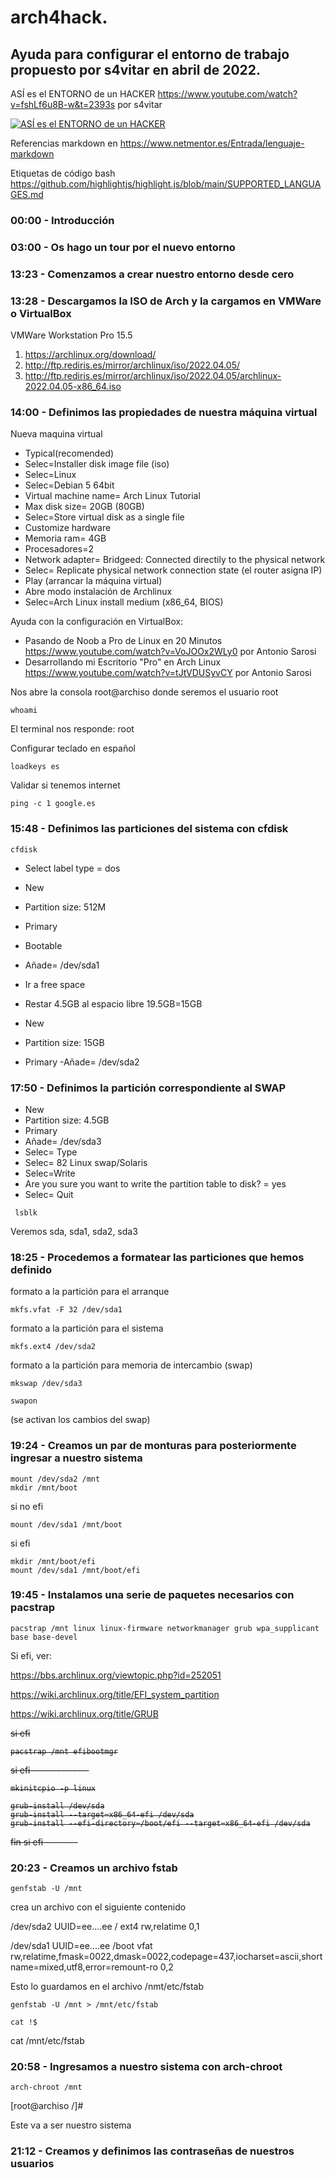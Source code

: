 # arch4hack. 
## Ayuda para configurar el entorno de trabajo propuesto por s4vitar en abril de 2022. 


ASÍ es el ENTORNO de un HACKER https://www.youtube.com/watch?v=fshLf6u8B-w&t=2393s por s4vitar 

[![ASÍ es el ENTORNO de un HACKER](http://img.youtube.com/vi/fshLf6u8B-w/0.jpg)](http://www.youtube.com/watch?v=fshLf6u8B-w "ASÍ es el ENTORNO de un HACKER")

Referencias markdown en https://www.netmentor.es/Entrada/lenguaje-markdown 

Etiquetas de código bash https://github.com/highlightjs/highlight.js/blob/main/SUPPORTED_LANGUAGES.md

### 00:00 - Introducción 

### 03:00 - Os hago un tour por el nuevo entorno

### 13:23 - Comenzamos a crear nuestro entorno desde cero

### 13:28 - Descargamos la ISO de Arch y la cargamos en VMWare o VirtualBox

VMWare Workstation Pro 15.5

1. https://archlinux.org/download/
2. http://ftp.rediris.es/mirror/archlinux/iso/2022.04.05/
3. http://ftp.rediris.es/mirror/archlinux/iso/2022.04.05/archlinux-2022.04.05-x86_64.iso

### 14:00 - Definimos las propiedades de nuestra máquina virtual
Nueva maquina virtual
- Typical(recomended)
- Selec=Installer disk image file (iso)
- Selec=Linux
- Selec=Debian 5 64bit
- Virtual machine name= Arch Linux Tutorial
- Max disk size= 20GB (80GB)
- Selec=Store virtual disk as a single file
- Customize hardware 
- Memoria ram= 4GB
- Procesadores=2
- Network adapter= Bridgeed: Connected directily to the physical network
- Selec= Replicate physical network connection state (el router asigna IP)
- Play (arrancar la máquina virtual)
- Abre modo instalación de Archlinux
- Selec=Arch Linux install medium (x86_64, BIOS)

Ayuda con la configuración en VirtualBox:
- Pasando de Noob a Pro de Linux en 20 Minutos https://www.youtube.com/watch?v=VoJOOx2WLy0 por Antonio Sarosi
- Desarrollando mi Escritorio "Pro" en Arch Linux https://www.youtube.com/watch?v=tJtVDUSyvCY por Antonio Sarosi

Nos abre la consola root@archiso donde seremos el usuario root

```console
whoami 
````
El terminal nos responde: root

Configurar teclado en español
``` console
loadkeys es
``` 
Validar si tenemos internet
```console
ping -c 1 google.es
```


### 15:48 - Definimos las particiones del sistema con cfdisk
```console
cfdisk
```
- Select label type = dos
- New 
- Partition size: 512M
- Primary
- Bootable 
- Añade= /dev/sda1

- Ir a free space
- Restar 4.5GB al espacio libre 19.5GB=15GB
- New 
- Partition size: 15GB
- Primary
 -Añade= /dev/sda2

### 17:50 - Definimos la partición correspondiente al SWAP

- New 
- Partition size: 4.5GB
- Primary
- Añade= /dev/sda3
- Selec= Type
- Selec= 82 Linux swap/Solaris
- Selec=Write
- Are you sure you want to write the partition table to disk? = yes
- Selec= Quit
```console
 lsblk
```
Veremos sda, sda1, sda2, sda3

### 18:25 - Procedemos a formatear las particiones que hemos definido

formato a la partición para el arranque
```console 
mkfs.vfat -F 32 /dev/sda1
```
formato a la partición para el sistema
```console 
mkfs.ext4 /dev/sda2
```
formato a la partición para memoria de intercambio (swap)
```console 
mkswap /dev/sda3
```
```console 
swapon
```
(se activan los cambios del swap)

### 19:24 - Creamos un par de monturas para posteriormente ingresar a nuestro sistema

```console
mount /dev/sda2 /mnt
mkdir /mnt/boot
```

si no efi
```console
mount /dev/sda1 /mnt/boot
```
si efi
```console
mkdir /mnt/boot/efi
mount /dev/sda1 /mnt/boot/efi 
```

### 19:45 - Instalamos una serie de paquetes necesarios con pacstrap

```
pacstrap /mnt linux linux-firmware networkmanager grub wpa_supplicant base base-devel
```
Si efi, ver:

https://bbs.archlinux.org/viewtopic.php?id=252051

https://wiki.archlinux.org/title/EFI_system_partition

https://wiki.archlinux.org/title/GRUB

<s>si efi 
 ```
pacstrap /mnt efibootmgr
```

si efi --------------
 ```
mkinitcpio -p linux
```

```
grub-install /dev/sda
grub-install --target=x86_64-efi /dev/sda
grub-install --efi-directory=/boot/efi --target=x86_64-efi /dev/sda
```
 
fin si efi --------
 </s>
 
### 20:23 - Creamos un archivo fstab

```
genfstab -U /mnt
```
crea un archivo con el siguiente contenido

/dev/sda2 UUID=ee....ee /   ext4  rw,relatime 0,1 

/dev/sda1 UUID=ee....ee /boot   vfat  rw,relatime,fmask=0022,dmask=0022,codepage=437,iocharset=ascii,shortname=mixed,utf8,error=remount-ro 0,2 


Esto lo guardamos en el archivo /nmt/etc/fstab
```
genfstab -U /mnt > /mnt/etc/fstab

cat !$
```
cat /mnt/etc/fstab

### 20:58 - Ingresamos a nuestro sistema con arch-chroot

```
arch-chroot /mnt
```
[root@archiso /]#

Este va a ser nuestro sistema

### 21:12 - Creamos y definimos las contraseñas de nuestros usuarios
